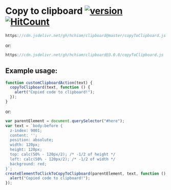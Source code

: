 # Copy to clipboard [![version](https://img.shields.io/github/release/hchiam/clipboard?style=flat-square)](https://github.com/hchiam/clipboard/releases) [![HitCount](http://hits.dwyl.com/hchiam/clipboard.svg)](http://hits.dwyl.com/hchiam/clipboard)

```js
https://cdn.jsdelivr.net/gh/hchiam/clipboard@master/copyToClipboard.js
```

or:

```js
https://cdn.jsdelivr.net/gh/hchiam/clipboard@3.0.0/copyToClipboard.js
```

## Example usage:

```js
function customClipboardAction(text) {
  copyToClipboard(text, function () {
    alert("Copied code to clipboard!");
  });
}
```

or:

```js
var parentElement = document.querySelector("#here");
var text = `body:before {
  z-index: 9001;
  content: '';
  position: absolute;
  width: 120px;
  height: 120px;
  top: calc(50% - 120px/2); /* -1/2 of height */
  left: calc(50% - 120px/2); /* -1/2 of width */
  background: red;
}`;
createElementToClickToCopyToClipboard(parentElement, text, function () {
  alert("Copied code to clipboard!");
});
```
